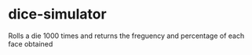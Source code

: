 # dice-simulator

Rolls a die 1000 times and returns the freguency and percentage of each face obtained
